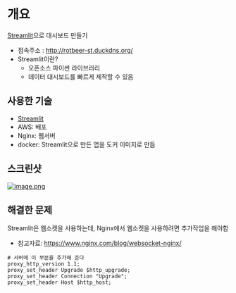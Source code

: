 # 개요
[Streamlit](https://streamlit.io/)으로 대시보드 만들기
 - 접속주소 : http://rotbeer-st.duckdns.org/
 - Streamlit이란? 
   - 오픈소스 파이썬 라이브러리
   - 데이터 대시보드를 빠르게 제작할 수 있음

## 사용한 기술
 - [Streamlit](https://streamlit.io/)
 - AWS: 배포
 - Nginx: 웹서버
 - docker: Streamlit으로 만든 앱을 도커 이미지로 만듬

 ## 스크린샷
 [![image.png](https://i.postimg.cc/wT0zq7qN/image.png)](https://postimg.cc/pph4kVnV)

 ## 해결한 문제 
 Streamlit은 웹소켓을 사용하는데, Nginx에서 웹소켓을 사용하려면 추가작업을 해야함 
 - 참고자료: https://www.nginx.com/blog/websocket-nginx/ 
 ```
# 서버에 이 부분을 추가해 준다
proxy_http_version 1.1;
proxy_set_header Upgrade $http_upgrade;
proxy_set_header Connection "Upgrade";
proxy_set_header Host $http_host;
```